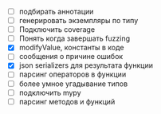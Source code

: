 - [ ] подбирать аннотации
- [ ] генерировать экземпляры по типу
- [ ] Подключить coverage
- [ ] Понять когда завершать fuzzing
- [x] modifyValue, константы в коде
- [ ] сообщения о причине ошибок
- [x] json serializers для результата функции
- [ ] парсинг операторов в функции
- [ ] более умное угадывание типов
- [ ] подключить mypy
- [ ] парсинг методов и функций